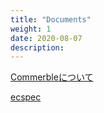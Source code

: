 ```yaml
---
title: "Documents"
weight: 1
date: 2020-08-07
description: 
---
```


[Commerbleについて](../commerble)


[ecspec](../ecspec)

